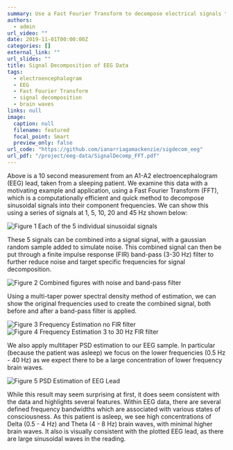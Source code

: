 ```yaml
---
summary: Use a Fast Fourier Transform to decompose electrical signals to infer brain wave state.
authors:
  - admin
url_video: ""
date: 2019-11-01T00:00:00Z
categories: []
external_link: ""
url_slides: ""
title: Signal Decomposition of EEG Data
tags:
  - electroencephalogram
  - EEG
  - Fast Fourier Transform
  - signal decomposition
  - brain waves
links: null
image:
  caption: null
  filename: featured
  focal_point: Smart
  preview_only: false
url_code: "https://github.com/ianarriagamackenzie/sigdecom_eeg"
url_pdf: "/project/eeg-data/SignalDecomp_FFT.pdf"
---
```

Above is a 10 second measurement from an A1-A2 electroencephalogram (EEG) lead, taken from a sleeping patient. We examine this data with a motivating example and application, using a Fast Fourier Transform (FFT), which is a computationally efficient and quick method to decompose sinusoidal signals into their component frequencies. We can show this using a series of signals at 1, 5, 10, 20 and 45 Hz shown below:

![Figure 1 Each of the 5 individual sinusoidal signals](sim_signal_indiv.jpg "Figure 1. Each of the 5 individual sinusoidal signals.")

These 5 signals can be combined into a signal signal, with a gaussian random sample added to simulate noise. This combined signal can then be put through a finite impulse response (FIR) band-pass (3-30 Hz) filter to further reduce noise and target specific frequencies for signal decomposition.

![Figure 2 Combined figures with noise and band-pass filter](sim_signal_combined.jpg "Figure 2. Combined figures, with noise and band-pass filter.")

Using a multi-taper power spectral density method of estimation, we can show the original frequencies used to create the combined signal, both before and after a band-pass filter is applied.

![Figure 3 Frequency Estimation no FIR filter](sim_psd.jpg "Figure 3. Frequency Estimation, no FIR filter.")
![Figure 4 Frequency Estimation 3 to 30 Hz FIR filter](sim_psd_fir.jpg "Figure 4. Frequency Estimation, 3-30 Hz FIR filter.")

We also apply multitaper PSD estimation to our EEG sample. In particular (because the patient was asleep) we focus on the lower frequencies (0.5 Hz - 40 Hz) as we expect there to be a large concentration of lower frequency brain waves.

![Figure 5 PSD Estimation of EEG Lead](psd_eeg_filt.jpg "Figure 5. PSD Estimation of EEG Lead.")

While this result may seem surprising at first, it does seem consistent with the data and highlights several features. Within EEG data, there are several defined frequency bandwidths which are associated with various states of consciousness. As this patient is asleep, we see high concentrations of Delta (0.5 - 4 Hz) and Theta (4 - 8 Hz) brain waves, with minimal higher brain waves. It also is visually consistent with the plotted EEG lead, as there are large sinusoidal waves in the reading.